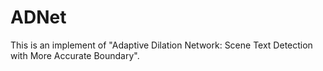 # ADNet
This is an implement of "Adaptive Dilation Network: Scene Text Detection with More Accurate Boundary".
